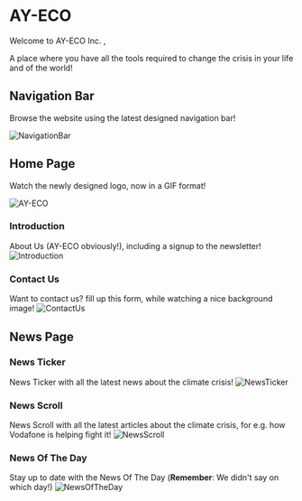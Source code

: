 # AY-ECO
Welcome to AY-ECO Inc. ,

A place where you have all the tools required to change the crisis in your life and of the world!

## Navigation Bar

Browse the website using the latest designed navigation bar!

![NavigationBar](https://github.com/YakirHasid/AY-ECO/assets/31670770/1105fc2d-4a78-4619-bf9f-85eb94f1e76e)

## Home Page

Watch the newly designed logo, now in a GIF format!

![AY-ECO](https://github.com/YakirHasid/AY-ECO/assets/31670770/ead24a6f-5d47-441e-aa27-bb9bc711fc9a)

### Introduction

About Us (AY-ECO obviously!), including a signup to the newsletter!
![Introduction](https://github.com/YakirHasid/AY-ECO/assets/31670770/c01874c3-64d2-41a1-aa5e-4b3c74e389d0)

### Contact Us

Want to contact us? fill up this form, while watching a nice background image!
![ContactUs](https://github.com/YakirHasid/AY-ECO/assets/31670770/d867003e-f64f-446b-83da-c0a137e2addb)

## News Page

### News Ticker

News Ticker with all the latest news about the climate crisis!
![NewsTicker](https://github.com/YakirHasid/AY-ECO/assets/31670770/256deba8-b2b2-49cd-b7f5-2ae03c02ffb4)

### News Scroll

News Scroll with all the latest articles about the climate crisis, for e.g. how Vodafone is helping fight it!
![NewsScroll](https://github.com/YakirHasid/AY-ECO/assets/31670770/d8ba8f9e-d9bb-4487-92b0-31b04a34ff2f)

### News Of The Day

Stay up to date with the News Of The Day (**Remember**: We didn't say on which day!)
![NewsOfTheDay](https://github.com/YakirHasid/AY-ECO/assets/31670770/ab590a70-43eb-42a9-b9d7-bdd829abf2aa)
